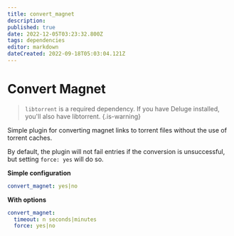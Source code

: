 ```yaml
---
title: convert_magnet
description: 
published: true
date: 2022-12-05T03:23:32.800Z
tags: dependencies
editor: markdown
dateCreated: 2022-09-18T05:03:04.121Z
---
```


# Convert Magnet


> `libtorrent` is a required dependency. If you have Deluge installed, you'll also have libtorrent.
{.is-warning}

Simple plugin for converting magnet links to torrent files without the use of torrent caches.

By default, the plugin will not fail entries if the conversion is unsuccessful, but setting `force: yes` will do so.

**Simple configuration**
```yaml
convert_magnet: yes|no
```

**With options**

```yaml
convert_magnet:
  timeout: n seconds|minutes
  force: yes|no
```